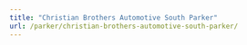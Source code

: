 ```yaml
---
title: "Christian Brothers Automotive South Parker"
url: /parker/christian-brothers-automotive-south-parker/
---
```

